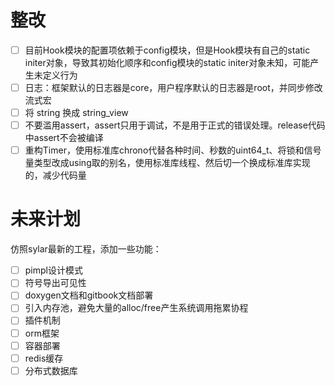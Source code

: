 # 整改

- [ ] 目前Hook模块的配置项依赖于config模块，但是Hook模块有自己的static initer对象，导致其初始化顺序和config模块的static initer对象未知，可能产生未定义行为
- [ ] 日志：框架默认的日志器是core，用户程序默认的日志器是root，并同步修改流式宏
- [ ] 将 string 换成 string_view
- [ ] 不要滥用assert，assert只用于调试，不是用于正式的错误处理。release代码中assert不会被编译
- [ ] 重构Timer，使用标准库chrono代替各种时间、秒数的uint64_t、将锁和信号量类型改成using取的别名，使用标准库线程、然后切一个换成标准库实现的，减少代码量

# 未来计划

仿照sylar最新的工程，添加一些功能：

- [ ] pimpl设计模式
- [ ] 符号导出可见性
- [ ] doxygen文档和gitbook文档部署
- [ ] 引入内存池，避免大量的alloc/free产生系统调用拖累协程
- [ ] 插件机制
- [ ] orm框架
- [ ] 容器部署
- [ ] redis缓存
- [ ] 分布式数据库